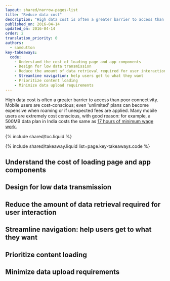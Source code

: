 ```yaml
---
layout: shared/narrow-pages-list
title: "Reduce data cost"
description: "High data cost is often a greater barrier to access than poor connectivity."
published_on: 2016-04-14
updated_on: 2016-04-14
order: 2
translation_priority: 0
authors:
  - samdutton
key-takeaways:
  code:
    - Understand the cost of loading page and app components
    - Design for low data transmission
    - Reduce the amount of data retrieval required for user interaction
    - Streamline navigation: help users get to what they want
    - Prioritize content loading
    - Minimize data upload requirements
---
```


<p class="intro">High data cost is often a greater barrier to access than poor connectivity. Mobile users are cost-conscious; even 'unlimited' plans can become expensive when roaming or if unexpected fees are applied. Many mobile users are extremely cost conscious, with good reason: for example, a 500MB data plan in India costs the same as <a href="https://blog.jana.com/2015/05/21/the-data-trap-affordable-smartphones-expensive-data/" title="jana.com report: affordable smartphones, expensive data">17 hours of minimum wage work</a>.</p>

{% include shared/toc.liquid %}

{% include shared/takeaway.liquid list=page.key-takeaways.code %}

## Understand the cost of loading page and app components

## Design for low data transmission

## Reduce the amount of data retrieval required for user interaction

## Streamline navigation: help users get to what they want

## Prioritize content loading

## Minimize data upload requirements
